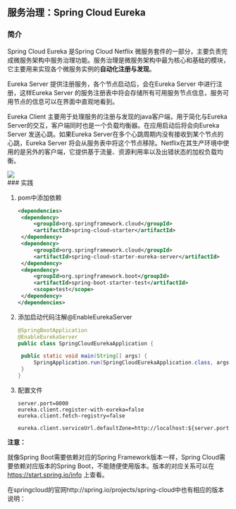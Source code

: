 ## 服务治理：Spring Cloud Eureka

### 简介

Spring Cloud Eureka 是Spring Cloud Netflix 微服务套件的一部分，主要负责完成微服务架构中服务治理功能。服务治理是微服务架构中最为核心和基础的模块，它主要用来实现各个微服务实例的**自动化注册与发现**。

Eureka Server 提供注册服务，各个节点启动后，会在Eureka Server 中进行注册，这样Eureka Server 的服务注册表中将会存储所有可用服务节点信息，服务可用节点的信息可以在界面中直观地看到。

Eureka Client 主要用于处理服务的注册与发现的java客户端，用于简化与Eureka Server的交互，客户端同时也是一个负载均衡器。在应用启动后将会向Eureka Server 发送心跳。如果Eureka Server在多个心跳周期内没有接收到某个节点的心跳，Eureka Server 将会从服务表中将这个节点移除。Netflix在其生产环境中使用的是另外的客户端，它提供基于流量、资源利用率以及出错状态的加权负载均衡。

<div>
    <image src="../res/img/eureka-architecture-overview.png"></image>
</div>
### 实践

1. pom中添加依赖

   ```xml
   <dependencies>
   	<dependency>
   		<groupId>org.springframework.cloud</groupId>
   		<artifactId>spring-cloud-starter</artifactId>
   	</dependency>
   	<dependency>
   		<groupId>org.springframework.cloud</groupId>
   		<artifactId>spring-cloud-starter-eureka-server</artifactId>
   	</dependency>
   	<dependency>
   		<groupId>org.springframework.boot</groupId>
   		<artifactId>spring-boot-starter-test</artifactId>
   		<scope>test</scope>
   	</dependency>
   </dependencies>
   ```

2. 添加启动代码注解@EnableEurekaServer

   ```java
   @SpringBootApplication
   @EnableEurekaServer
   public class SpringCloudEurekaApplication {
   
   	public static void main(String[] args) {
   		SpringApplication.run(SpringCloudEurekaApplication.class, args);
   	}
   }
   ```

3. 配置文件

   ```
   server.port=8000
   eureka.client.register-with-eureka=false
   eureka.client.fetch-registry=false
   
   eureka.client.serviceUrl.defaultZone=http://localhost:${server.port}/eureka/
   ```

**注意：**

就像Spring Boot需要依赖对应的Spring Framework版本一样，Spring Cloud需要依赖对应版本的Spring Boot，不能随便使用版本。版本的对应关系可以在 <https://start.spring.io/info> 上查看。

在springcloud的官网http://spring.io/projects/spring-cloud中也有相应的版本说明：